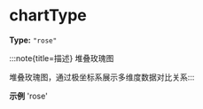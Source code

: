 # chartType

**Type:** `"rose"`

:::note{title=描述}
堆叠玫瑰图



堆叠玫瑰图，通过极坐标系展示多维度数据对比关系:::

**示例**
'rose'


